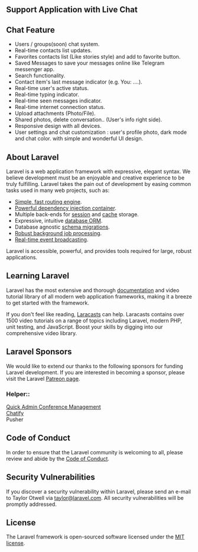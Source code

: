 ## Support Application with Live Chat

## Chat Feature
  - Users / groups(soon) chat system.
  - Real-time contacts list updates.
  - Favorites contacts list (Like stories style) and add to favorite button.
  - Saved Messages to save your messages online like Telegram messenger app.
  - Search functionality.
  - Contact item's last message indicator (e.g. You: ....).
  - Real-time user's active status.
  - Real-time typing indicator.
  - Real-time seen messages indicator.
  - Real-time internet connection status.
  - Upload attachments (Photo/File).
  - Shared photos, delete conversation.. (User's info right side).
  - Responsive design with all devices.
  - User settings and chat customization : user's profile photo, dark mode and chat color. with simple and wonderful UI design.

## About Laravel

Laravel is a web application framework with expressive, elegant syntax. We believe development must be an enjoyable and creative experience to be truly fulfilling. Laravel takes the pain out of development by easing common tasks used in many web projects, such as:

- [Simple, fast routing engine](https://laravel.com/docs/routing).
- [Powerful dependency injection container](https://laravel.com/docs/container).
- Multiple back-ends for [session](https://laravel.com/docs/session) and [cache](https://laravel.com/docs/cache) storage.
- Expressive, intuitive [database ORM](https://laravel.com/docs/eloquent).
- Database agnostic [schema migrations](https://laravel.com/docs/migrations).
- [Robust background job processing](https://laravel.com/docs/queues).
- [Real-time event broadcasting](https://laravel.com/docs/broadcasting).

Laravel is accessible, powerful, and provides tools required for large, robust applications.

## Learning Laravel

Laravel has the most extensive and thorough [documentation](https://laravel.com/docs) and video tutorial library of all modern web application frameworks, making it a breeze to get started with the framework.

If you don't feel like reading, [Laracasts](https://laracasts.com) can help. Laracasts contains over 1500 video tutorials on a range of topics including Laravel, modern PHP, unit testing, and JavaScript. Boost your skills by digging into our comprehensive video library.

## Laravel Sponsors

We would like to extend our thanks to the following sponsors for funding Laravel development. If you are interested in becoming a sponsor, please visit the Laravel [Patreon page](https://patreon.com/taylorotwell).

### Helper::

<a href="https://quickadminpanel.com/demo/conference-event"> Quick Admin Conference Management</a><br>
<a href="https://github.com/munafio/chatify"> Chatify </a><br>
Pusher<br>
## Code of Conduct

In order to ensure that the Laravel community is welcoming to all, please review and abide by the [Code of Conduct](https://laravel.com/docs/contributions#code-of-conduct).

## Security Vulnerabilities

If you discover a security vulnerability within Laravel, please send an e-mail to Taylor Otwell via [taylor@laravel.com](mailto:taylor@laravel.com). All security vulnerabilities will be promptly addressed.

## License

The Laravel framework is open-sourced software licensed under the [MIT license](https://opensource.org/licenses/MIT).
